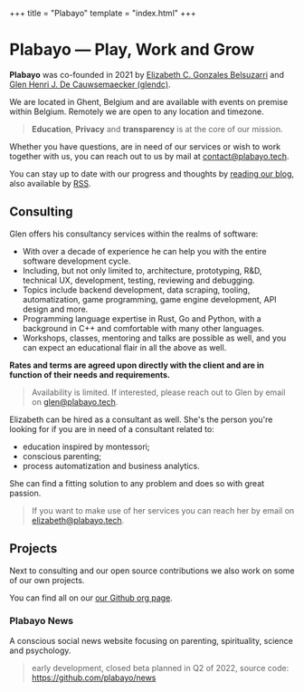 +++
title = "Plabayo"
template = "index.html"
+++

# Plabayo — Play, Work and Grow

**Plabayo** was co-founded in 2021 by [Elizabeth C. Gonzales Belsuzarri](https://www.linkedin.com/in/elizabeth-gb/) and [Glen Henri J. De Cauwsemaecker (glendc)](https://glendc.com).

We are located in Ghent, Belgium and are available with events on premise within Belgium. Remotely we are open to any location and timezone.

> **Education**, **Privacy** and **transparency** is at the core of our mission.

Whether you have questions, are in need of our services or wish to work
together with us, you can reach out to us by mail at [contact@plabayo.tech](mailto:contact@plabayo.tech).

You can stay up to date with our progress and thoughts by [reading our blog](/blog), also available by [RSS](/rss.xml).

## Consulting

Glen offers his consultancy services within the realms of software:

- With over a decade of experience he can help you with the entire software development cycle.
- Including, but not only limited to, architecture, prototyping, R&D, technical UX, development, testing, reviewing and debugging.
- Topics include backend development, data scraping, tooling, automatization, game programming, game engine development, API design and more.
- Programming language expertise in Rust, Go and Python, with a background in C++ and comfortable with many other languages.
- Workshops, classes, mentoring and talks are possible as well, and you can expect an educational flair in all the above as well.

**Rates and terms are agreed upon directly with the client and are in function of their needs and requirements.**

> Availability is limited. If interested, please reach out to Glen by email on [glen@plabayo.tech](mailto:glen@plabayo.tech).

Elizabeth can be hired as a consultant as well. She's the person you're looking for if you are in need of a consultant
related to:

- education inspired by montessori;
- conscious parenting;
- process automatization and business analytics.

She can find a fitting solution to any problem and does so with great passion.

> If you want to make use of her services you can reach
> her by email on [elizabeth@plabayo.tech](mailto:elizabeth@plabayo.tech).

## Projects

Next to consulting and our open source contributions we also work on some of our own projects.

You can find all on our [our Github org page](https://github.com/plabayo).

### Plabayo News

A conscious social news website focusing on parenting, spirituality, science and psychology. 

> early development, closed beta planned in Q2 of 2022, source code: <https://github.com/plabayo/news>